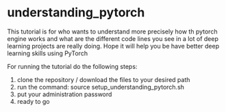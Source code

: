 # understanding_pytorch

This tutorial is for who wants to understand more precisely how th pytorch engine works and what are the different code lines you see in a lot of deep learning projects are really doing. Hope it will help you be have better deep learning skills using PyTorch

For running the tutorial do the following steps:   
  1. clone the repository / download  the files to your desired path
  2. run the command:    source setup_understanding_pytorch.sh
  3. put your administration password
  4. ready to go
